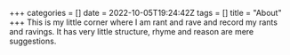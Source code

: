 +++
categories = []
date = 2022-10-05T19:24:42Z
tags = []
title = "About"
+++
This is my little corner where I am rant and rave and record my rants and ravings.  It has very little structure, rhyme and reason are mere suggestions.
